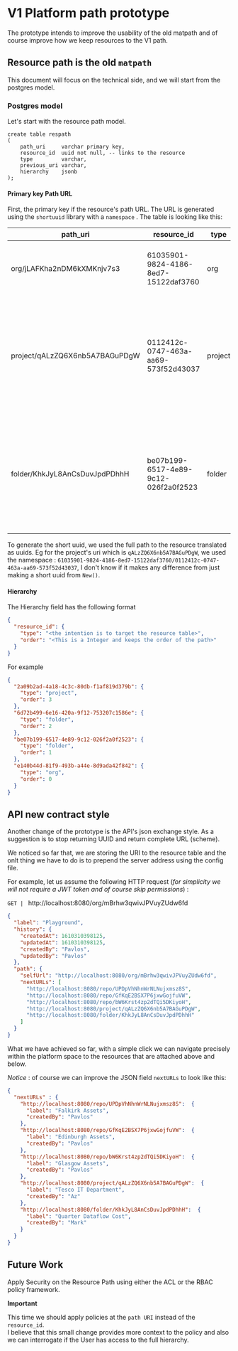 # V1 Platform path prototype

The prototype intends to improve the usability of the old matpath and of course improve how we keep resources to the V1
path.

## Resource path is the old `matpath`

This document will focus on the technical side, and we will start from the postgres model.

### Postgres model

Let's start with the resource path model.

```postgresql
create table respath
(
    path_uri     varchar primary key,
    resource_id  uuid not null, -- links to the resource
    type         varchar,
    previous_uri varchar,
    hierarchy    jsonb
);
```

#### Primary key Path URL

First, the primary key if the resource's path URL. The URL is generated using the `shortuuid` library with a `namespace`
. The table is looking like this:

path_uri | resource_id | type | previous_uri | hierarchy |  
--- | --- | --- | --- | --- |
org/jLAFKha2nDM6kXMKnjv7s3 | 61035901-9824-4186-8ed7-15122daf3760 | org| "" | "{""61035901-9824-4186-8ed7-15122daf3760"": {""type"": ""org"", ""order"": 0}}",
project/qALzZQ6X6nb5A7BAGuPDgW | 0112412c-0747-463a-aa69-573f52d43037 | project | org/mBrhw3qwivJPVuyZUdw6fd | "{""0112412c-0747-463a-aa69-573f52d43037"": {""type"": ""project"", ""order"": 1}, ""e140b44d-81f9-493b-a44e-8d9ada42f842"": {""type"": ""org"", ""order"": 0}}",
folder/KhkJyL8AnCsDuvJpdPDhhH | be07b199-6517-4e89-9c12-026f2a0f2523 | folder | org/mBrhw3qwivJPVuyZUdw6fd | "{""be07b199-6517-4e89-9c12-026f2a0f2523"": {""type"": ""folder"", ""order"": 1}, ""e140b44d-81f9-493b-a44e-8d9ada42f842"": {""type"": ""org"", ""order"": 0}}",

To generate the short uuid, we used the full path to the resource translated as uuids. Eg for the project's uri which
is `qALzZQ6X6nb5A7BAGuPDgW`, we used the
namespace : `61035901-9824-4186-8ed7-15122daf3760/0112412c-0747-463a-aa69-573f52d43037`, I don't know if it makes any
difference from just making a short uuid from `New()`.

#### Hierarchy

The Hierarchy field has the following format

```json
{
  "resource_id": {
    "type": "<the intention is to target the resource table>",
    "order": "<This is a Integer and keeps the order of the path>"
  }
}
```

For example

```json
{
  "2a09b2ad-4a18-4c3c-80db-f1af819d379b": {
    "type": "project",
    "order": 3
  },
  "6d72b499-6e16-420a-9f12-753207c1586e": {
    "type": "folder",
    "order": 2
  },
  "be07b199-6517-4e89-9c12-026f2a0f2523": {
    "type": "folder",
    "order": 1
  },
  "e140b44d-81f9-493b-a44e-8d9ada42f842": {
    "type": "org",
    "order": 0
  }
}
```

## API new contract style

Another change of the prototype is the API's json exchange style. As a suggestion is to stop returning UUID and return
complete URL (scheme).

We noticed so far that, we are storing the URI to the resource table and the onlt thing we have to do is to prepend the
server address using the config file.

For example, let us assume the following HTTP request
(_for simplicity we will not require a JWT token and of course skip permissions_) :

`GET | ` http://localhost:8080/org/mBrhw3qwivJPVuyZUdw6fd

```json
{
  "label": "Playground",
  "history": {
    "createdAt": 1610310398125,
    "updatedAt": 1610310398125,
    "createdBy": "Pavlos",
    "updatedBy": "Pavlos"
  },
  "path": {
    "selfUrl": "http://localhost:8080/org/mBrhw3qwivJPVuyZUdw6fd",
    "nextURLs": [
      "http://localhost:8080/repo/UPDpVhNhnWrNLNujxmsz8S",
      "http://localhost:8080/repo/GfKqE2BSX7P6jxwGojfuVW",
      "http://localhost:8080/repo/bW6Krst4zp2dTQi5DKiyoH",
      "http://localhost:8080/project/qALzZQ6X6nb5A7BAGuPDgW",
      "http://localhost:8080/folder/KhkJyL8AnCsDuvJpdPDhhH"
    ]
  }
}
```

What we have achieved so far, with a simple click we can navigate precisely within the platform space to the resources that are attached above and below. 

_Notice_ : of course we can improve the JSON field `nextURLs` to look like this: 
```json
{
  "nextURLs" : {
    "http://localhost:8080/repo/UPDpVhNhnWrNLNujxmsz8S":  {
      "label": "Falkirk Assets",
      "createdBy": "Pavlos"
    },
    "http://localhost:8080/repo/GfKqE2BSX7P6jxwGojfuVW":  {
      "label": "Edinburgh Assets",
      "createdBy": "Pavlos"
    },
    "http://localhost:8080/repo/bW6Krst4zp2dTQi5DKiyoH":  {
      "label": "Glasgow Assets",
      "createdBy": "Pavlos"
    },
    "http://localhost:8080/project/qALzZQ6X6nb5A7BAGuPDgW":  {
      "label": "Tesco IT Department",
      "createdBy": "Az"
    },
    "http://localhost:8080/folder/KhkJyL8AnCsDuvJpdPDhhH":  {
      "label": "Quarter Dataflow Cost",
      "createdBy": "Mark"
    }
  }
}
```

## Future Work

Apply Security on the Resource Path using either the ACL or the RBAC policy framework. 

__Important__ 

This time we should apply policies at the `path URI` instead of the `resource_id`.  
I believe that this small change provides more context to the policy and also we can interrogate if the User has access to the full hierarchy. 
